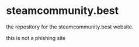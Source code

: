 # steamcommunity.best
the repository for the steamcommunity.best website.

this is not a phishing site

